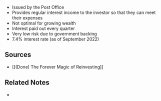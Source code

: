 - Issued by the Post Office
- Provides regular interest income to the investor so that they can meet their expenses
- Not optimal for growing wealth
- Interest paid out every quarter
- Very low risk due to government backing
- 7.4% interest rate (as of September 2022)

## Sources
- [[(Done) The Forever Magic of Reinvesting]]

## Related Notes
- 